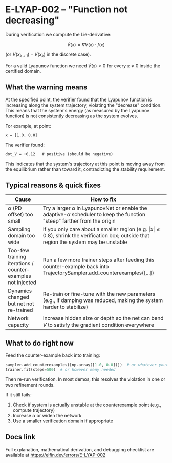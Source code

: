# E-LYAP-002 – "Function not decreasing"

During verification we compute the Lie-derivative:

$$\dot{V}(x) = \nabla V(x) \cdot f(x)$$

(or $V(x_{k+1}) - V(x_k)$ in the discrete case).

For a valid Lyapunov function we need $\dot{V}(x) < 0$ for every $x \neq 0$ inside the certified domain.

## What the warning means

At the specified point, the verifier found that the Lyapunov function is increasing along the system trajectory, violating the "decrease" condition. This means that the system's energy (as measured by the Lyapunov function) is not consistently decreasing as the system evolves.

For example, at point:
```
x = [1.0, 0.0]
```

The verifier found:
```
dot_V = +0.12   # positive (should be negative)
```

This indicates that the system's trajectory at this point is moving away from the equilibrium rather than toward it, contradicting the stability requirement.

## Typical reasons & quick fixes

| Cause | How to fix |
|-------|------------|
| $\alpha$ (PD offset) too small | Try a larger $\alpha$ in LyapunovNet or enable the adaptive-$\alpha$ scheduler to keep the function "steep" farther from the origin |
| Sampling domain too wide | If you only care about a smaller region (e.g. $\|x\| \leq 0.8$), shrink the verification box; outside that region the system may be unstable |
| Too-few training iterations / counter-examples not injected | Run a few more trainer steps after feeding this counter-example back into TrajectorySampler.add_counterexamples([...]) |
| Dynamics changed but net not re-trained | Re-train or fine-tune with the new parameters (e.g., if damping was reduced, making the system harder to stabilize) |
| Network capacity | Increase hidden size or depth so the net can bend $V$ to satisfy the gradient condition everywhere |

## What to do right now

Feed the counter-example back into training:

```python
sampler.add_counterexamples([np.array([1.0, 0.0])])  # or whatever your counterexample is
trainer.fit(steps=500)  # or however many needed
```

Then re-run verification. In most demos, this resolves the violation in one or two refinement rounds.

If it still fails:
1. Check if system is actually unstable at the counterexample point (e.g., compute trajectory)
2. Increase $\alpha$ or widen the network 
3. Use a smaller verification domain if appropriate

## Docs link

Full explanation, mathematical derivation, and debugging checklist are available at
https://elfin.dev/errors/E-LYAP-002
